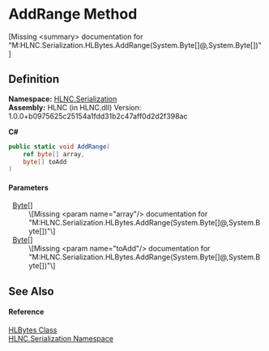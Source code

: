 # AddRange Method


\[Missing &lt;summary&gt; documentation for "M:HLNC.Serialization.HLBytes.AddRange(System.Byte[]@,System.Byte[])"\]



## Definition
**Namespace:** <a href="N_HLNC_Serialization">HLNC.Serialization</a>  
**Assembly:** HLNC (in HLNC.dll) Version: 1.0.0+b0975625c25154a1fdd31b2c47aff0d2d2f398ac

**C#**
``` C#
public static void AddRange(
	ref byte[] array,
	byte[] toAdd
)
```



#### Parameters
<dl><dt>  <a href="https://learn.microsoft.com/dotnet/api/system.byte" target="_blank" rel="noopener noreferrer">Byte</a>[]</dt><dd>\[Missing &lt;param name="array"/&gt; documentation for "M:HLNC.Serialization.HLBytes.AddRange(System.Byte[]@,System.Byte[])"\]</dd><dt>  <a href="https://learn.microsoft.com/dotnet/api/system.byte" target="_blank" rel="noopener noreferrer">Byte</a>[]</dt><dd>\[Missing &lt;param name="toAdd"/&gt; documentation for "M:HLNC.Serialization.HLBytes.AddRange(System.Byte[]@,System.Byte[])"\]</dd></dl>

## See Also


#### Reference
<a href="T_HLNC_Serialization_HLBytes">HLBytes Class</a>  
<a href="N_HLNC_Serialization">HLNC.Serialization Namespace</a>  
